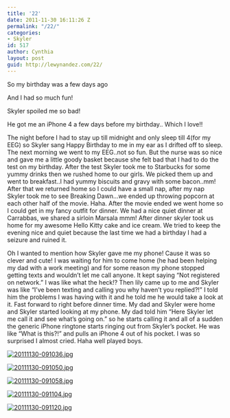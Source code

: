 ```yaml
---
title: '22'
date: 2011-11-30 16:11:26 Z
permalink: "/22/"
categories:
- Skyler
id: 517
author: Cynthia
layout: post
guid: http://lewynandez.com/22/
---
```


So my birthday was a few days ago
  
And I had so much fun!
  
Skyler spoiled me so bad!
  
He got me an iPhone 4 a few days before my birthday.. Which I love!!
  
The night before I had to stay up till midnight and only sleep till 4(for my EEG) so Skyler sang Happy Birthday to me in my ear as I drifted off to sleep. The next morning we went to my EEG..not so fun. But the nurse was so nice and gave me a little goody basket because she felt bad that I had to do the test on my birthday. After the test Skyler took me to Starbucks for some yummy drinks then we rushed home to our girls. We picked them up and went to breakfast..I had yummy biscuits and gravy with some bacon..mm! After that we returned home so I could have a small nap, after my nap Skyler took me to see Breaking Dawn&#8230;we ended up throwing popcorn at each other half of the movie. Haha. After the movie ended we went home so I could get in my fancy outfit for dinner. We had a nice quiet dinner at Carrabbas, we shared a sirloin Marsala mmm! After dinner skyler took us home for my awesome Hello Kitty cake and ice cream. We tried to keep the evening nice and quiet because the last time we had a birthday I had a seizure and ruined it. 

Oh I wanted to mention how Skyler gave me my phone! Cause it was so clever and cute! I was waiting for him to come home (he had been helping my dad with a work meeting) and for some reason my phone stopped getting texts and wouldn&#8217;t let me call anyone. It kept saying &#8220;Not registered on network.&#8221; I was like what the heck!? Then lily came up to me and Skyler was like &#8220;I&#8217;ve been texting and calling you why haven&#8217;t you replied?!&#8221; I told him the problems I was having with it and he told me he would take a look at it. Fast forward to right before dinner time. My dad and Skyler were home and Skyler started looking at my phone. My dad told him &#8220;Here Skyler let me call it and see what&#8217;s going on.&#8221; so he starts calling it and all of a sudden the generic iPhone ringtone starts ringing out from Skyler&#8217;s pocket. He was like &#8220;What is this?!&#8221; and pulls an iPhone 4 out of his pocket. I was so surprised I almost cried. Haha well played boys.

<a href="http://i1.wp.com/lewynandez.com/wp-content/uploads/2011/11/20111130-091036.jpg" rel="lightbox[517]"><img src="http://i1.wp.com/lewynandez.com/wp-content/uploads/2011/11/20111130-091036.jpg?w=793" alt="20111130-091036.jpg" class="alignnone size-full" data-recalc-dims="1" /></a>

<a href="http://i2.wp.com/lewynandez.com/wp-content/uploads/2011/11/20111130-091050.jpg" rel="lightbox[517]"><img src="http://i2.wp.com/lewynandez.com/wp-content/uploads/2011/11/20111130-091050.jpg?w=793" alt="20111130-091050.jpg" class="alignnone size-full" data-recalc-dims="1" /></a>

<a href="http://i2.wp.com/lewynandez.com/wp-content/uploads/2011/11/20111130-091058.jpg" rel="lightbox[517]"><img src="http://i2.wp.com/lewynandez.com/wp-content/uploads/2011/11/20111130-091058.jpg?w=793" alt="20111130-091058.jpg" class="alignnone size-full" data-recalc-dims="1" /></a>

<a href="http://i0.wp.com/lewynandez.com/wp-content/uploads/2011/11/20111130-091104.jpg" rel="lightbox[517]"><img src="http://i0.wp.com/lewynandez.com/wp-content/uploads/2011/11/20111130-091104.jpg?w=793" alt="20111130-091104.jpg" class="alignnone size-full" data-recalc-dims="1" /></a>

<a href="http://i0.wp.com/lewynandez.com/wp-content/uploads/2011/11/20111130-091120.jpg" rel="lightbox[517]"><img src="http://i0.wp.com/lewynandez.com/wp-content/uploads/2011/11/20111130-091120.jpg?w=793" alt="20111130-091120.jpg" class="alignnone size-full" data-recalc-dims="1" /></a>
